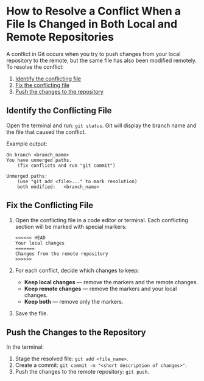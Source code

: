 # How to Resolve a Conflict When a File Is Changed in Both Local and Remote Repositories

A conflict in Git occurs when you try to push changes from your local repository to the remote, but the same file has also been modified remotely. </br>
To resolve the conflict:

1. [Identify the conflicting file](#identify-the-conflicting-file)
2. [Fix the conflicting file](#fix-the-conflicting-file)
3. [Push the changes to the repository](#push-the-changes-to-the-repository)

## Identify the Conflicting File

Open the terminal and run: `git status`. Git will display the branch name and the file that caused the conflict.

Example output:
```
On branch <branch_name>
You have unmerged paths.
    (fix conflicts and run "git commit")

Unmerged paths:
    (use "git add <file>..." to mark resolution)
    both modified:   <branch_name>
```
## Fix the Conflicting File

1. Open the conflicting file in a code editor or terminal. Each conflicting section will be marked with special markers:
    ```
    <<<<<< HEAD
    Your local changes
    =======
    Changes from the remote repository
    >>>>>>
    ```
2. For each conflict, decide which changes to keep:
    - **Keep local changes** — remove the markers and the remote changes.  
    - **Keep remote changes** — remove the markers and your local changes.  
    - **Keep both** — remove only the markers.  

3. Save the file.

## Push the Changes to the Repository

In the terminal:

1. Stage the resolved file: `git add <file_name>`.
2. Create a commit: `git commit -m "<short description of changes>"`.
3. Push the changes to the remote repository: `git push`.